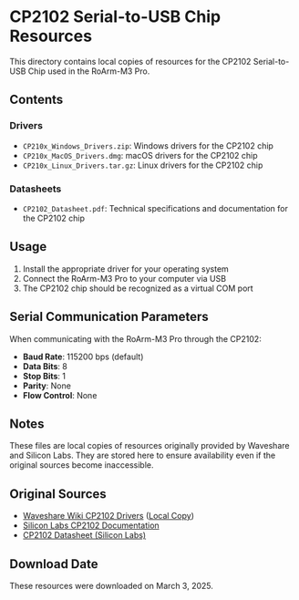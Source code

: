# CP2102 Serial-to-USB Chip Resources

This directory contains local copies of resources for the CP2102 Serial-to-USB Chip used in the RoArm-M3 Pro.

## Contents

### Drivers

- `CP210x_Windows_Drivers.zip`: Windows drivers for the CP2102 chip
- `CP210x_MacOS_Drivers.dmg`: macOS drivers for the CP2102 chip
- `CP210x_Linux_Drivers.tar.gz`: Linux drivers for the CP2102 chip

### Datasheets

- `CP2102_Datasheet.pdf`: Technical specifications and documentation for the CP2102 chip

## Usage

1. Install the appropriate driver for your operating system
2. Connect the RoArm-M3 Pro to your computer via USB
3. The CP2102 chip should be recognized as a virtual COM port

## Serial Communication Parameters

When communicating with the RoArm-M3 Pro through the CP2102:

- **Baud Rate**: 115200 bps (default)
- **Data Bits**: 8
- **Stop Bits**: 1
- **Parity**: None
- **Flow Control**: None

## Notes

These files are local copies of resources originally provided by Waveshare and Silicon Labs. They are stored here to ensure availability even if the original sources become inaccessible.

## Original Sources

- [Waveshare Wiki CP2102 Drivers](https://files.waveshare.com/wiki/common/CP210x_Windows_Drivers.zip) ([Local Copy](drivers/CP210x_Windows_Drivers.zip))
- [Silicon Labs CP2102 Documentation](https://www.silabs.com/developers/usb-to-uart-bridge-vcp-drivers)
- [CP2102 Datasheet (Silicon Labs)](https://www.silabs.com/documents/public/data-sheets/CP2102-9.pdf)

## Download Date

These resources were downloaded on March 3, 2025.
